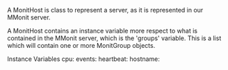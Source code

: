 A MonitHost is class to represent a server, as it is represented in our MMonit server. 

A MonitHost contains an instance variable more respect to what is contained in the MMonit server, which is the 'groups' variable. This is a list which will contain one or more MonitGroup objects.


Instance Variables
	cpu:		<Object>
	events:		<Object>
	heartbeat:		<Object>
	hostname:		<Object>
	id:		<Object>
	led:		<Object>
	mem:		<Object>
	mmonit: <MMonit>
	status:		<Object>
	

cpu
	- xxxxx

events
	- xxxxx

heartbeat
	- xxxxx

hostname
	- xxxxx

id
	- xxxxx

led
	- xxxxx

mem
	- xxxxx
	
mmonit
  - reference to the MMonit object the is necessary to talk with the MMonit server. 	

status
	- xxxxx
